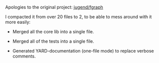 
Apologies to the original project: [jugend/fgraph](http://github.com/jugend/fgraph)

I compacted it from over 20 files to 2, to be able to mess around with it more easily:

* Merged all the core lib into a single file.

* Merged all of the tests into a single file.

* Generated YARD-documentation (one-file mode) to replace verbose comments.

